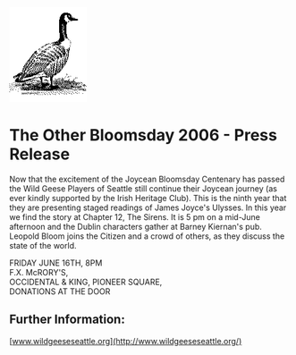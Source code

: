 [![[Goose]](../../../images/goose.gif)](../../../index.html)

The Other Bloomsday 2006 - Press Release
========================================

Now that the excitement of the Joycean Bloomsday Centenary has passed
the Wild Geese Players of Seattle still continue their Joycean journey
(as ever kindly supported by the Irish Heritage Club). This is the ninth
year that they are presenting staged readings of James Joyce's Ulysses.
In this year we find the story at Chapter 12, The Sirens. It is 5 pm on
a mid-June afternoon and the Dublin characters gather at Barney
Kiernan's pub. Leopold Bloom joins the Citizen and a crowd of others, as
they discuss the state of the world.

FRIDAY JUNE 16TH, 8PM\
 F.X. McRORY'S,\
 OCCIDENTAL & KING, PIONEER SQUARE,\
 DONATIONS AT THE DOOR

Further Information:
--------------------

[www.wildgeeseseattle.org](http://www.wildgeeseseattle.org/)
